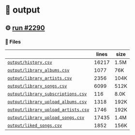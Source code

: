# 📝  output 

## ⚙️ [run #2290](https://github.com/jwenerd/ytm-dl/actions/runs/10984535778)

### 📁 Files

|                                                                         |lines|size|
|-------------------------------------------------------------------------|-----|----|
|[`output/history.csv` ](output/history.csv)                              |16217|1.5M|
|[`output/library_albums.csv` ](output/library_albums.csv)                |1077 |76K |
|[`output/library_artists.csv` ](output/library_artists.csv)              |2356 |104K|
|[`output/library_songs.csv` ](output/library_songs.csv)                  |6099 |512K|
|[`output/library_subscriptions.csv` ](output/library_subscriptions.csv)  |116  |8.0K|
|[`output/library_upload_albums.csv` ](output/library_upload_albums.csv)  |1318 |192K|
|[`output/library_upload_artists.csv` ](output/library_upload_artists.csv)|1746 |192K|
|[`output/library_upload_songs.csv` ](output/library_upload_songs.csv)    |17435|1.4M|
|[`output/liked_songs.csv` ](output/liked_songs.csv)                      |1852 |156K|